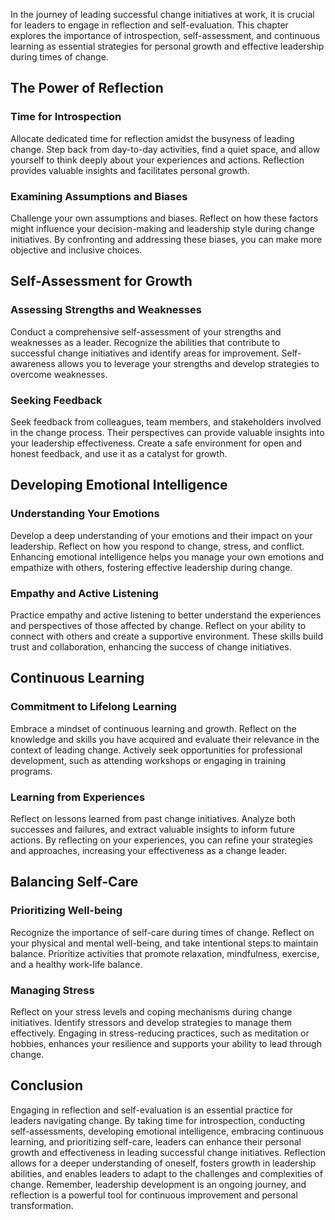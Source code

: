 
In the journey of leading successful change initiatives at work, it is crucial for leaders to engage in reflection and self-evaluation. This chapter explores the importance of introspection, self-assessment, and continuous learning as essential strategies for personal growth and effective leadership during times of change.

The Power of Reflection
-----------------------

### Time for Introspection

Allocate dedicated time for reflection amidst the busyness of leading change. Step back from day-to-day activities, find a quiet space, and allow yourself to think deeply about your experiences and actions. Reflection provides valuable insights and facilitates personal growth.

### Examining Assumptions and Biases

Challenge your own assumptions and biases. Reflect on how these factors might influence your decision-making and leadership style during change initiatives. By confronting and addressing these biases, you can make more objective and inclusive choices.

Self-Assessment for Growth
--------------------------

### Assessing Strengths and Weaknesses

Conduct a comprehensive self-assessment of your strengths and weaknesses as a leader. Recognize the abilities that contribute to successful change initiatives and identify areas for improvement. Self-awareness allows you to leverage your strengths and develop strategies to overcome weaknesses.

### Seeking Feedback

Seek feedback from colleagues, team members, and stakeholders involved in the change process. Their perspectives can provide valuable insights into your leadership effectiveness. Create a safe environment for open and honest feedback, and use it as a catalyst for growth.

Developing Emotional Intelligence
---------------------------------

### Understanding Your Emotions

Develop a deep understanding of your emotions and their impact on your leadership. Reflect on how you respond to change, stress, and conflict. Enhancing emotional intelligence helps you manage your own emotions and empathize with others, fostering effective leadership during change.

### Empathy and Active Listening

Practice empathy and active listening to better understand the experiences and perspectives of those affected by change. Reflect on your ability to connect with others and create a supportive environment. These skills build trust and collaboration, enhancing the success of change initiatives.

Continuous Learning
-------------------

### Commitment to Lifelong Learning

Embrace a mindset of continuous learning and growth. Reflect on the knowledge and skills you have acquired and evaluate their relevance in the context of leading change. Actively seek opportunities for professional development, such as attending workshops or engaging in training programs.

### Learning from Experiences

Reflect on lessons learned from past change initiatives. Analyze both successes and failures, and extract valuable insights to inform future actions. By reflecting on your experiences, you can refine your strategies and approaches, increasing your effectiveness as a change leader.

Balancing Self-Care
-------------------

### Prioritizing Well-being

Recognize the importance of self-care during times of change. Reflect on your physical and mental well-being, and take intentional steps to maintain balance. Prioritize activities that promote relaxation, mindfulness, exercise, and a healthy work-life balance.

### Managing Stress

Reflect on your stress levels and coping mechanisms during change initiatives. Identify stressors and develop strategies to manage them effectively. Engaging in stress-reducing practices, such as meditation or hobbies, enhances your resilience and supports your ability to lead through change.

Conclusion
----------

Engaging in reflection and self-evaluation is an essential practice for leaders navigating change. By taking time for introspection, conducting self-assessments, developing emotional intelligence, embracing continuous learning, and prioritizing self-care, leaders can enhance their personal growth and effectiveness in leading successful change initiatives. Reflection allows for a deeper understanding of oneself, fosters growth in leadership abilities, and enables leaders to adapt to the challenges and complexities of change. Remember, leadership development is an ongoing journey, and reflection is a powerful tool for continuous improvement and personal transformation.

